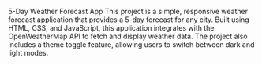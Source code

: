 5-Day Weather Forecast App
This project is a simple, responsive weather forecast application that provides a 5-day forecast for any city. Built using HTML, CSS, and JavaScript, this application integrates with the OpenWeatherMap API to fetch and display weather data. The project also includes a theme toggle feature, allowing users to switch between dark and light modes.
